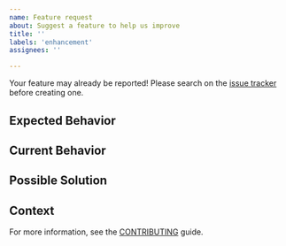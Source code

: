 ```yaml
---
name: Feature request
about: Suggest a feature to help us improve
title: ''
labels: 'enhancement'
assignees: ''

---
```


Your feature may already be reported!
Please search on the [issue tracker](https://github.com/andreoliwa/flake8-nitpick/issues) before creating one.

## Expected Behavior

<!--- Tell us how it should work -->

## Current Behavior

<!--- If suggesting a change/improvement, explain the difference from current behaviour -->

## Possible Solution

<!--- Not obligatory, but suggest ideas on how to implement the addition or change -->

## Context

<!--- How has this issue affected you? What are you trying to accomplish? -->
<!--- Providing context helps us come up with a solution that is most useful in the real world -->

For more information, see the [CONTRIBUTING](https://github.com/andreoliwa/flake8-nitpick/blob/master/CONTRIBUTING.rst) guide.

<!-- Thanks to https://github.com/stevemao/github-issue-templates/ for this template -->
